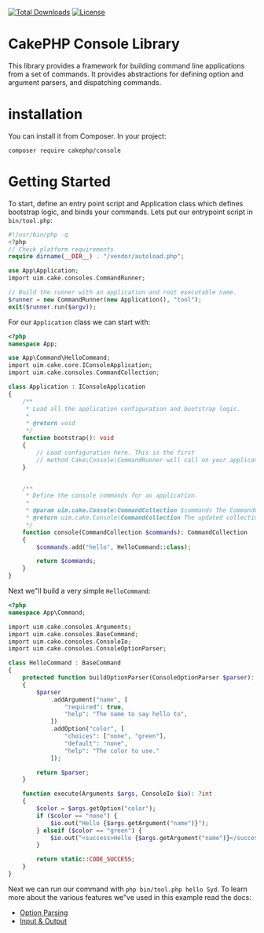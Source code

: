 [![Total Downloads](https://img.shields.io/packagist/dt/cakephp/http.svg?style=flat-square)](https://packagist.org/packages/cakephp/console)
[![License](https://img.shields.io/badge/license-MIT-blue.svg?style=flat-square)](LICENSE.txt)

# CakePHP Console Library

This library provides a framework for building command line applications from a
set of commands. It provides abstractions for defining option and argument
parsers, and dispatching commands.

# installation

You can install it from Composer. In your project:

```
composer require cakephp/console
```

# Getting Started

To start, define an entry point script and Application class which defines
bootstrap logic, and binds your commands. Lets put our entrypoint script in
`bin/tool.php`:

```php
#!/usr/bin/php -q
<?php
// Check platform requirements
require dirname(__DIR__) . "/vendor/autoload.php";

use App\Application;
import uim.cake.consoles.CommandRunner;

// Build the runner with an application and root executable name.
$runner = new CommandRunner(new Application(), "tool");
exit($runner.run($argv));
````

For our `Application` class we can start with:

```php
<?php
namespace App;

use App\Command\HelloCommand;
import uim.cake.core.IConsoleApplication;
import uim.cake.consoles.CommandCollection;

class Application : IConsoleApplication
{
    /**
     * Load all the application configuration and bootstrap logic.
     *
     * @return void
     */
    function bootstrap(): void
    {
        // Load configuration here. This is the first
        // method Cake\Console\CommandRunner will call on your application.
    }


    /**
     * Define the console commands for an application.
     *
     * @param uim.cake.Console\CommandCollection $commands The CommandCollection to add commands into.
     * @return uim.cake.Console\CommandCollection The updated collection.
     */
    function console(CommandCollection $commands): CommandCollection
    {
        $commands.add("hello", HelloCommand::class);

        return $commands;
    }
}
```

Next we"ll build a very simple `HelloCommand`:

```php
<?php
namespace App\Command;

import uim.cake.consoles.Arguments;
import uim.cake.consoles.BaseCommand;
import uim.cake.consoles.ConsoleIo;
import uim.cake.consoles.ConsoleOptionParser;

class HelloCommand : BaseCommand
{
    protected function buildOptionParser(ConsoleOptionParser $parser): ConsoleOptionParser
    {
        $parser
            .addArgument("name", [
                "required": true,
                "help": "The name to say hello to",
            ])
            .addOption("color", [
                "choices": ["none", "green"],
                "default": "none",
                "help": "The color to use."
            ]);

        return $parser;
    }

    function execute(Arguments $args, ConsoleIo $io): ?int
    {
        $color = $args.getOption("color");
        if ($color == "none") {
            $io.out("Hello {$args.getArgument("name")}");
        } elseif ($color == "green") {
            $io.out("<success>Hello {$args.getArgument("name")}</success>");
        }

        return static::CODE_SUCCESS;
    }
}
```

Next we can run our command with `php bin/tool.php hello Syd`. To learn more
about the various features we"ve used in this example read the docs:

* [Option Parsing](https://book.cakephp.org/4/en/console-commands/option-parsers.html)
* [Input & Output](https://book.cakephp.org/4/en/console-commands/input-output.html)

